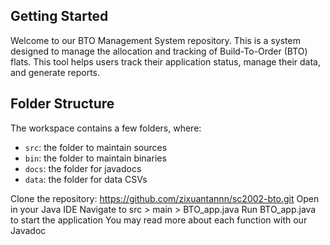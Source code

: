 ## Getting Started

Welcome to our BTO Management System repository.
This is a system designed to manage the allocation and tracking of Build-To-Order (BTO) flats. 
This tool helps users track their application status, manage their data, and generate reports.


## Folder Structure

The workspace contains a few folders, where:

- `src`: the folder to maintain sources
- `bin`: the folder to maintain binaries
- `docs`: the folder for javadocs
- `data`: the folder for data CSVs


Clone the repository: https://github.com/zixuantannn/sc2002-bto.git
Open in your Java IDE
Navigate to src > main > BTO_app.java 
Run BTO_app.java to start the application
You may read more about each function with our Javadoc 
